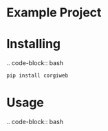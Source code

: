 

Example Project
===============


Installing
============

.. code-block:: bash

    pip install corgiweb

Usage
=====

.. code-block:: bash


